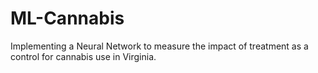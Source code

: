 # ML-Cannabis
Implementing a Neural Network to measure the impact of treatment as a control for cannabis use in Virginia. 

